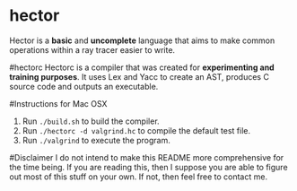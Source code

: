 # hector
Hector is a **basic** and **uncomplete** language that aims to make common operations within a ray tracer easier to write.

#hectorc
Hectorc is a compiler that was created for **experimenting and training purposes**. It uses Lex and Yacc to create an AST, produces C source code and outputs an executable.

#Instructions for Mac OSX
1. Run `./build.sh` to build the compiler.
2. Run `./hectorc -d valgrind.hc` to compile the default test file.
3. Run `./valgrind` to execute the program.

#Disclaimer
I do not intend to make this README more comprehensive for the time being. If you are reading this, then I suppose you are able to figure out most of this stuff on your own. If not, then feel free to contact me.
